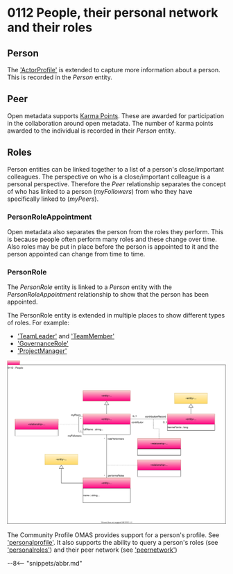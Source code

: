 <!-- SPDX-License-Identifier: CC-BY-4.0 -->
<!-- Copyright Contributors to the Egeria project. -->

# 0112 People, their personal network and their roles

## Person

The ['ActorProfile'](/egeriaproj/egeria-docs/site/docs/types/1/0110-actors/#actors) is extended to capture more information about a person. This is recorded in the *Person* entity.

## Peer

Open metadata supports [Karma Points](../../../open-metadata-implementation/access-services/community-profile/docs/concepts/karma-point.md). These are awarded for participation in the collaboration around open metadata. The number of karma points awarded to the individual is recorded in their *Person* entity.

## Roles

Person entities can be linked together to a list of a person's close/important colleagues. The perspective on who is a close/important colleague is a personal perspective. Therefore the *Peer* relationship separates the concept of who has linked to a person (*myFollowers*) from who they have specifically linked to (*myPeers*).

### PersonRoleAppointment

Open metadata also separates the person from the roles they perform. This is because people often perform many roles and these change over time. Also roles may be put in place before the person is appointed to it and the person appointed can change from time to time.

### PersonRole

The *PersonRole* entity is linked to a *Person* entity with the *PersonRoleAppointment* relationship to show that the person has been appointed.

The PersonRole entity is extended in multiple places to show different types of roles. For example:
- ['TeamLeader'](/egeria-docs/types/1/0115-teams/#teamleader) and ['TeamMember'](/egeria-docs/types/1/0115-teams/#teammember)
- ['GovernanceRole'](/egeria-docs/types/4/0445-Governance-Roles/#governancerole)
- ['ProjectManager'](/egeria-docs/types/1/0130-projects)


![UML](0112-people.svg "Describing the profile for a person")


The Community Profile OMAS provides support for a person's profile. See ['personalprofile'](../../../open-metadata-implementation/access-services/community-profile/docs/concepts/personal-profile.md). It also supports the ability to query a person's roles (see ['personalroles'](../../../open-metadata-implementation/access-services/community-profile/docs/concepts/personal-roles.md)) and their peer network (see ['peernetwork'](../../../open-metadata-implementation/access-services/community-profile/docs/concepts/personal-roles.md))


--8<-- "snippets/abbr.md"
